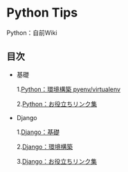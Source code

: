 # Python Tips
Python：自前Wiki

## 目次
  
* 基礎

    1.[Python：環境構築 pyenv/virtualenv](https://github.com/kenshin-itahana/docs-python/blob/master/1-01_pyenv-virtualenv.md)

    2.[Python：お役立ちリンク集](https://github.com/kenshin-itahana/docs-python/blob/master/1-02_python-useful-links.md)

* Django
    
    1.[Django：基礎](https://github.com/kenshin-itahana/docs-python/blob/master/2-01_django-basic.md)

    2.[Django：環境構築](https://github.com/kenshin-itahana/docs-python/blob/master/2-02_django-setup.md)

    3.[Django：お役立ちリンク集](https://github.com/kenshin-itahana/docs-python/blob/master/2-03_django-useful-links.md)
